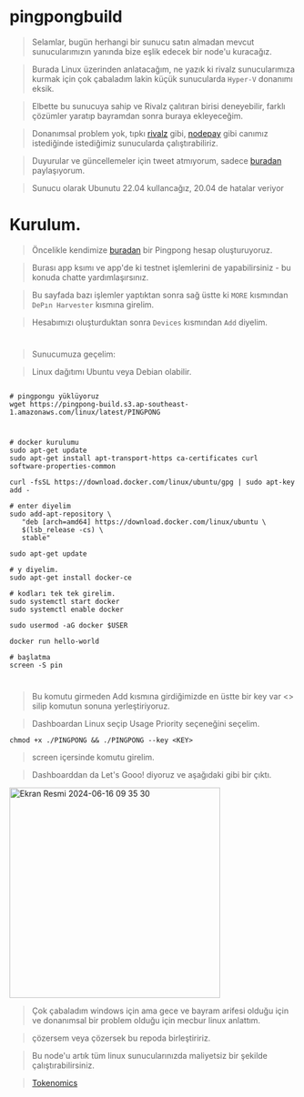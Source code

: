 # pingpongbuild

> Selamlar, bugün herhangi bir sunucu satın almadan mevcut sunucularımızın yanında bize eşlik edecek bir node'u kuracağız.

> Burada Linux üzerinden anlatacağım, ne yazık ki rivalz sunucularımıza kurmak için çok çabaladım lakin küçük sunucularda `Hyper-V` donanımı eksik.

> Elbette bu sunucuya sahip ve Rivalz çalıtıran birisi deneyebilir, farklı çözümler yaratıp bayramdan sonra buraya ekleyeceğim.

> Donanımsal problem yok, tıpkı [rivalz](https://github.com/ruesandora/Rivalz) gibi, [nodepay](https://github.com/ruesandora/Rivalz/blob/main/nodepay.md) gibi canımız istediğinde istediğimiz sunucularda çalıştırabiliriz.

> Duyurular ve güncellemeler için tweet atmıyorum, sadece [buradan](https://t.me/RuesAnnouncement) paylaşıyorum.

> Sunucu olarak Ubunutu 22.04 kullancağız, 20.04 de hatalar veriyor

# Kurulum.

> Öncelikle kendimize [buradan](https://app.pingpong.build/points?invite_code=e6ny5YsT) bir Pingpong hesap oluşturuyoruz.

> Burası app ksımı ve app'de ki testnet işlemlerini de yapabilirsiniz - bu konuda chatte yardımlaşırsınız.

> Bu sayfada bazı işlemler yaptıktan sonra sağ üstte ki `MORE` kısmından `DePın Harvester` kısmına girelim.

> Hesabımızı oluşturduktan sonra `Devices` kısmından `Add` diyelim.

#

> Sunucumuza geçelim:

> Linux dağıtımı Ubuntu veya Debian olabilir.

```console

# pingpongu yüklüyoruz
wget https://pingpong-build.s3.ap-southeast-1.amazonaws.com/linux/latest/PINGPONG
```

#

```console
# docker kurulumu
sudo apt-get update
sudo apt-get install apt-transport-https ca-certificates curl software-properties-common

curl -fsSL https://download.docker.com/linux/ubuntu/gpg | sudo apt-key add -

# enter diyelim
sudo add-apt-repository \
   "deb [arch=amd64] https://download.docker.com/linux/ubuntu \
   $(lsb_release -cs) \
   stable"

sudo apt-get update

# y diyelim.
sudo apt-get install docker-ce

# kodları tek tek girelim.
sudo systemctl start docker
sudo systemctl enable docker

sudo usermod -aG docker $USER

docker run hello-world
```

```console
# başlatma
screen -S pin
```
#

> Bu komutu girmeden Add kısmına girdiğimizde en üstte bir key var <> silip komutun sonuna yerleştiriyoruz.

> Dashboardan Linux seçip Usage Priority seçeneğini seçelim.

```console
chmod +x ./PINGPONG && ./PINGPONG --key <KEY>
```

> screen içersinde komutu girelim.

> Dashboarddan da Let's Gooo! diyoruz ve aşağıdaki gibi bir çıktı.


<img width="370" alt="Ekran Resmi 2024-06-16 09 35 30" src="https://github.com/ruesandora/pingpongbuild/assets/101149671/5da1b540-1e67-4534-8059-0a30a49f646f">

> Çok çabaladım windows için ama gece ve bayram arifesi olduğu için ve donanımsal bir problem olduğu için mecbur linux anlattım.

> çözersem veya çözersek bu repoda birleştiririz.

> Bu node'u artık tüm linux sunucularınızda maliyetsiz bir şekilde çalıştırabilirsiniz.

> [Tokenomics](https://pingpong.discourse.group/t/pingpong-tokenomics-design-proposal-v0-1-0/21)
